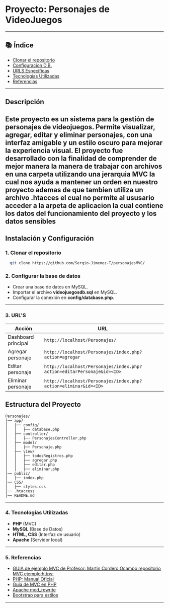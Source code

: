 # Proyecto: Personajes de VideoJuegos
---

## 📚 Índice  

- [Clonar el repositorio](#-clonar-el-repositorio) 
- [Configuracion D.B.](#-configurar-la-base-de-datos)  
- [URLS Especificas](#-URL'S)  
- [Tecnologías Utilizadas](#-tecnologías-utilizadas)  
- [Referencias](#-referencias) 
---
## Descripción
Este proyecto es un sistema para la gestión de personajes de videojuegos. Permite visualizar, agregar, editar y eliminar personajes, con una interfaz amigable y un estilo oscuro para mejorar la experiencia visual.
El proyecto fue desarrollado con la finalidad de comprender de mejor manera la manera de trabajar con archivos en una carpeta utilizando una jerarquia MVC la cual nos ayuda a mantener un orden en nuestro proyecto ademas de que tambien utiliza un archivo .htacces el cual no permite al ususario acceder a la arpeta de aplicacion la cual contiene los datos del funcionamiento del proyecto y los datos sensibles 
---
## Instalación y Configuración

### 1. Clonar el repositorio
```bash
  git clone https://github.com/Sergio-Jimenez-T/personajesMVC/
```

### 2. Configurar la base de datos
- Crear una base de datos en MySQL.
- Importar el archivo **videojuegosdb.sql** en MySQL.
- Configurar la conexión en **config/database.php**.
---
### 3. URL'S
| Acción  | URL |
|---------|-----|
| Dashboard principal | `http://localhost/Personajes/` |
| Agregar personaje | `http://localhost/Personajes/index.php?action=agregar` |
| Editar personaje | `http://localhost/Personajes/index.php?action=editarPersonaje&id=<ID>` |
| Eliminar personaje | `http://localhost/Personajes/index.php?action=eliminar&id=<ID>` |

## Estructura del Proyecto
```
Personajes/
│── app/
│   ├── config/
│   │   ├── database.php
│   ├── controller/
│   │   ├── PersonajesController.php
│   ├── model/
│   │   ├── Personaje.php
│   ├── view/
│   │   ├── todosRegistros.php
│   │   ├── agregar.php
│   │   ├── editar.php
│   │   ├── eliminar.php
│── public/
│   ├── index.php
│── CSS/
│   ├── styles.css
│── .htaccess
│── README.md
```
---
### 4. Tecnologías Utilizadas
- **PHP** (MVC)
- **MySQL** (Base de Datos)
- **HTML, CSS** (Interfaz de usuario)
- **Apache** (Servidor local)
---
### 5. Referencias
- [GUIA de ejemplo MVC de Profesor: Martin Cordero Ocampo repositorio MVC ejemplo:https:](https://github.com/miRepositorioGit/EjemploMvcObjetos)
- [PHP: Manual Oficial](https://www.php.net/manual/es/)
- [Guía de MVC en PHP](https://diego.com.es/ejemplo-de-mvc-en-php)
- [Apache mod_rewrite](https://httpd.apache.org/docs/2.4/mod/mod_rewrite.html)
- [Bootstrap para estilos](https://getbootstrap.com/docs/5.3/getting-started/introduction/)
---
